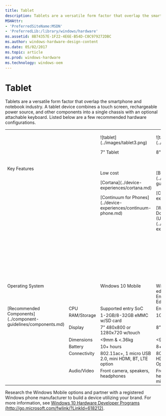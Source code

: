 ```yaml
---
title: Tablet
description: Tablets are a versatile form factor that overlap the smartphone and notebook industry.
MSHAttr:
- 'PreferredSiteName:MSDN'
- 'PreferredLib:/library/windows/hardware'
ms.assetid: 8B74357E-1F22-4E6E-B54D-C0C979272DBC
ms.author: windows-hardware-design-content
ms.date: 05/02/2017
ms.topic: article
ms.prod: windows-hardware
ms.technology: windows-oem
---
```


# Tablet


Tablets are a versatile form factor that overlap the smartphone and notebook industry. A tablet device combines a touch screen, rechargeable power source, and other components into a single chassis with an optional attachable keyboard. Listed below are a few recommended hardware configurations.
<table>
<tbody valign="top">
<tr>
<td colspan="2"/>
<td>
<p>
![tablet](../images/tablet3.png)
</p>
<p>
7" Tablet
</p>
</td>
<td>
<p>
![tablet](../images/tablet3.png)
</p>
<p>
8" Tablet
</p>
</td>
<td>
<p>
![large tablet](../images/tablet-desktop-large.png)
</p>
<p>
Large Tablet
</p>
</td>
</tr>
<tr>
<td colspan="2">
Key Features
</td>
<td>
<p>
Low cost
</p>
<p>
[Cortana](../device-experiences/cortana.md)
</p>
<p>
[Continuum for Phones](../device-experiences/continuum-phone.md)
</p>
</td>
<td>
<p>
[Battery Life 8+ hours](../component-guidelines/battery.md)
</p>
<p>
[Cortana](../device-experiences/cortana.md)
</p>
<p>
[Wired and Wireless Docking and Casting (USB-C; Miracast)](../device-experiences/docking.md)
</p>
</td>
<td>
<p>
Ruggedized for Commercial/EDU use
</p>
<p>
[Cortana](../device-experiences/cortana.md)
</p>
<p>
[Inking/Pen Support](../component-guidelines/pen-devices.md)
</p>
<p>
[Windows Hello](../device-experiences/windows-hello.md)
</p>
<p>
[Wired and Wireless Docking and Casting (USB-C; Miracast)](../device-experiences/docking.md)
</p>
</td>
</tr>
<tr>
<td colspan="2">
Operating System
</td>
<td>
Windows 10 Mobile
</td>
<td>
Windows 10 for desktop editions (Home, Pro, Enterprise, and Education)
</td>
<td>
Windows 10 for desktop editions
</td>
</tr>
<tr>
<td rowspan="7">
[Recommended Components](../component-guidelines/components.md)
</td>
<td>
CPU
</td>
<td>
Supported entry SoC
</td>
<td>
Entry x86
</td>
<td>
Entry x86
</td>
</tr>
<tr>
<td>
RAM/Storage
</td>
<td>
1-2GB/8-32GB eMMC w/SD card
</td>
<td>
1GB+ / 32GB+ SSD
</td>
<td>
4GB+ / 32GB+ SSD
</td>
</tr>
<tr>
<td>
Display
</td>
<td>
7” 480x800 or 1280x720 w/touch
</td>
<td>
8” / HD+
</td>
<td>
10.1” – 12.5” / FHD+
</td>
</tr>
<tr>
<td>
Dimensions
</td>
<td>
&lt;9mm & &lt;.36kg
</td>
<td>
&lt;9mm & &lt;.6kg
</td>
<td>
-
</td>
</tr>
<tr>
<td>
Battery
</td>
<td>
10+ hours
</td>
<td>
8+ hours
</td>
<td>
8+ hours
</td>
</tr>
<tr>
<td>
Connectivity
</td>
<td>
802.11ac+, 1 micro USB 2.0, mini HDMI, BT, LTE option
</td>
<td>
802.11ac, USB 3.0, HDMI, BT LE, NFC, LTE Option
</td>
<td>
802.11ac, USB 3.0, HDMI, BT LE, NFC, LTE Option
</td>
</tr>
<tr>
<td>
Audio/Video
</td>
<td>
Front camera, speakers, headphones
</td>
<td>
Front camera, speakers, headphones, full array microphones
</td>
<td>
Front & rear camera, speakers, headphones, full array microphones
</td>
</tr>
</tbody>
</table>

Research the Windows Mobile options and partner with a registered Windows phone manufacturer to build a device utilizing your brand. For more information, see [Windows 10 Hardware Developer Programs (http://go.microsoft.com/fwlink/?LinkId=618212)](http://go.microsoft.com/fwlink/?LinkId=618212).